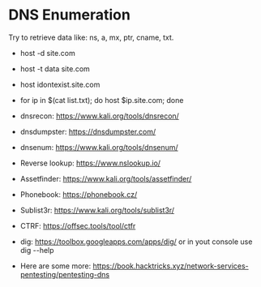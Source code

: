 # DNS Enumeration
Try to retrieve data like: ns, a, mx, ptr, cname, txt.

* host -d site.com
* host -t data site.com
* host idontexist.site.com
* for ip in $(cat list.txt); do host $ip.site.com; done
* dnsrecon: https://www.kali.org/tools/dnsrecon/
* dnsdumpster: https://dnsdumpster.com/
* dnsenum: https://www.kali.org/tools/dnsenum/
* Reverse lookup: https://www.nslookup.io/
* Assetfinder: https://www.kali.org/tools/assetfinder/
* Phonebook: https://phonebook.cz/
* Sublist3r: https://www.kali.org/tools/sublist3r/
* CTRF: https://offsec.tools/tool/ctfr
* dig: https://toolbox.googleapps.com/apps/dig/ or in yout console use dig --help

* Here are some more: https://book.hacktricks.xyz/network-services-pentesting/pentesting-dns
